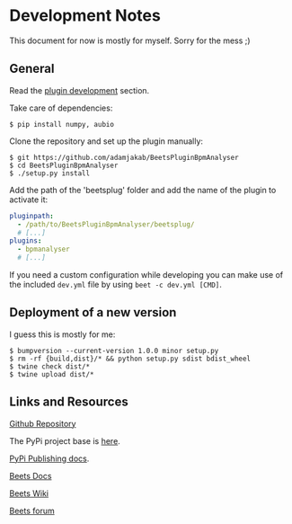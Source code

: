 # Development Notes 

This document for now is mostly for myself. Sorry for the mess ;)

## General
Read the [plugin development](https://beets.readthedocs.io/en/stable/dev/plugins.html) section.

Take care of dependencies:
```shell script
$ pip install numpy, aubio
```

Clone the repository and set up the plugin manually:

```shell script
$ git https://github.com/adamjakab/BeetsPluginBpmAnalyser
$ cd BeetsPluginBpmAnalyser
$ ./setup.py install
```

Add the path of the 'beetsplug' folder and add the name of the plugin to activate it:
```yaml
pluginpath:
  - /path/to/BeetsPluginBpmAnalyser/beetsplug/
  # [...]
plugins:
  - bpmanalyser
  # [...]
```

If you need a custom configuration while developing you can make use of the included `dev.yml` file by using `beet -c dev.yml [CMD]`.


## Deployment of a new version

I guess this is mostly for me:

```shell script
$ bumpversion --current-version 1.0.0 minor setup.py
$ rm -rf {build,dist}/* && python setup.py sdist bdist_wheel
$ twine check dist/*
$ twine upload dist/*
```


## Links and Resources

[Github Repository](https://github.com/adamjakab/BeetsPluginBpmAnalyser)

The PyPi project base is [here](https://pypi.org/project/beets-bpmanalyser/).

[PyPi Publishing docs](https://realpython.com/pypi-publish-python-package/).

[Beets Docs](https://beets.readthedocs.io/en/stable/reference/index.html)

[Beets Wiki](https://github.com/beetbox/beets/wiki)

[Beets forum](https://discourse.beets.io/)
